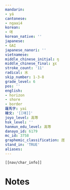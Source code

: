 ```yaml
---
mandarin:
- yá
cantonese:
- ngaai4
korean:
- 애
korean_native: ''
japanese:
- GAI
japanese_nanori: ''
vietnamese:
middle_chinese_initial: ŋ
middle_chinese_final: ɣɛ
stroke_count: '11'
radical: 水
skip_number: 1-3-8
grade_level: 6
pos: ''
english:
- horizon
- shore
- border
羅馬字: yai
韓文: '[[얘]]'
joyo_level: 高等
hsk_level: ''
hanmun_edu_level: 高等
danayo_id: 6179
mc_id: 3758
graphemic_classification: 厓
stand_in: 'TRUE'
aliases:
---
```

```meta-bind-embed
[[nav/char_info]]
```

# Notes
